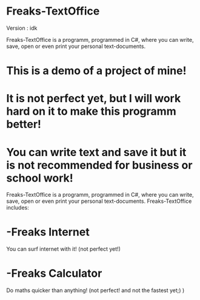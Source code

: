 # Freaks-TextOffice
Version : idk

Freaks-TextOffice is a programm, programmed in C#, where you can write, save, open or even print your personal text-documents.

# This is a demo of a project of mine!
# It is not perfect yet, but I will work hard on it to make this programm better!

# You can write text and save it but it is not recommended for business or school work!

Freaks-TextOffice is a programm, programmed in C#, where you can write, save, open or even print your personal text-documents.
Freaks-TextOffice includes: 
# -Freaks Internet 
You can surf internet with it! (not perfect yet!)

# -Freaks Calculator 
Do maths quicker than anything! (not perfect! and not the fastest yet;) )
